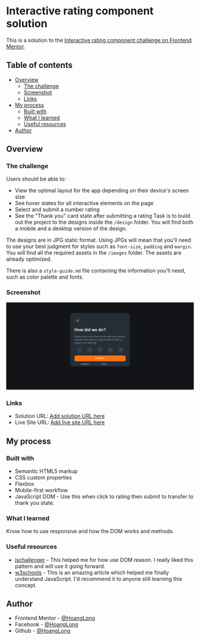# Interactive rating component solution

This is a solution to the [Interactive rating component challenge on Frontend Mentor](https://www.frontendmentor.io/challenges/interactive-rating-component-koxpeBUmI). 

## Table of contents

- [Overview](#overview)
  - [The challenge](#the-challenge)
  - [Screenshot](#screenshot)
  - [Links](#links)
- [My process](#my-process)
  - [Built with](#built-with)
  - [What I learned](#what-i-learned)
  - [Useful resources](#useful-resources)
- [Author](#author)

## Overview

### The challenge

Users should be able to:

- View the optimal layout for the app depending on their device's screen size
- See hover states for all interactive elements on the page
- Select and submit a number rating
- See the "Thank you" card state after submitting a rating
Task is to build out the project to the designs inside the `/design` folder. You will find both a mobile and a desktop version of the design. 

The designs are in JPG static format. Using JPGs will mean that you'll need to use your best judgment for styles such as `font-size`, `padding` and `margin`.
You will find all the required assets in the `/images` folder. The assets are already optimized.

There is also a `style-guide.md` file containing the information you'll need, such as color palette and fonts.

### Screenshot

![](./images/screenshot.png)


### Links

- Solution URL: [Add solution URL here](https://github.com/Hoanglong9090/Interactive-rating-component)
- Live Site URL: [Add live site URL here](https://github.com/Hoanglong9090/Interactive-rating-component)

## My process

### Built with

- Semantic HTML5 markup
- CSS custom properties
- Flexbox
- Mobile-first workflow
- JavaScript DOM - Use this when click to rating then submit to transfer to thank you state.

### What I learned

Know how to use responsive and how the DOM works and methods.

### Useful resources

- [jschallenger](https://www.jschallenger.com/javascript-dom-exercises) - This helped me for how use DOM reason. I really liked this pattern and will use it going forward.
- [w3schools](https://www.w3schools.com/js) - This is an amazing article which helped me finally understand JavaScript. I'd recommend it to anyone still learning this concept.

## Author

- Frontend Mentor - [@HoangLong](https://www.frontendmentor.io/profile/Hoanglong9090)
- Facebook - [@HoangLong](https://www.facebook.com/HoangLong2K00/)
- Github - [@HoangLong](https://github.com/Hoanglong9090)



